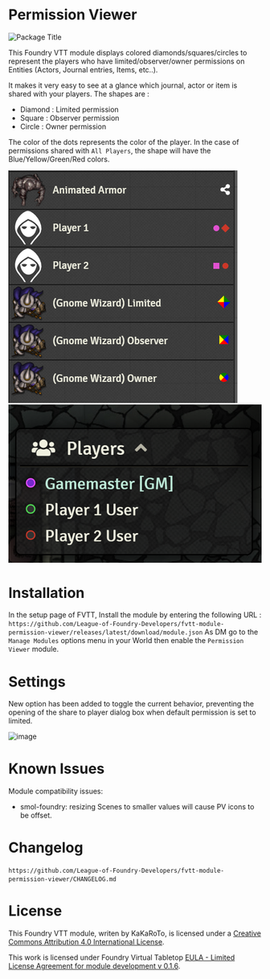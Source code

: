 # Permission Viewer
![Package Title](https://img.shields.io/endpoint?url=https%3A%2F%2Fraw.githubusercontent.com%2FLeague-of-Foundry-Developers%2Fleague-repo-status%2Fshields-endpoint%2Fpermission_viewer.json)

This Foundry VTT module displays colored diamonds/squares/circles to represent the players who have limited/observer/owner permissions on Entities (Actors, Journal entries, Items, etc..).

It makes it very easy to see at a glance which journal, actor or item is shared with your players. The shapes are :

* Diamond : Limited permission
* Square : Observer permission
* Circle : Owner permission

The color of the dots represents the color of the player. In the case of permissions shared with `All Players`, the shape will have the Blue/Yellow/Green/Red colors.


![screenshot](./images/new_permissions_viewer.png)
![screenshot](./images/player-list.png)

# Installation
In the setup page of FVTT, Install the module by entering the following URL : `https://github.com/League-of-Foundry-Developers/fvtt-module-permission-viewer/releases/latest/download/module.json`
As DM go to the `Manage Modules` options menu in your World then enable the `Permission Viewer` module.

# Settings
New option has been added to toggle the current behavior, preventing the opening of the share to player dialog box when default permission is set to limited.

![image](https://user-images.githubusercontent.com/78604153/142787002-599b2da2-5f11-413b-bc19-525924635c20.png)

# Known Issues
Module compatibility issues:
* smol-foundry: resizing Scenes to smaller values will cause PV icons to be offset.

# Changelog
`https://github.com/League-of-Foundry-Developers/fvtt-module-permission-viewer/CHANGELOG.md`

# License
This Foundry VTT module, writen by KaKaRoTo, is licensed under a [Creative Commons Attribution 4.0 International License](http://creativecommons.org/licenses/by/4.0/).

This work is licensed under Foundry Virtual Tabletop [EULA - Limited License Agreement for module development v 0.1.6](http://foundryvtt.com/pages/license.html).
